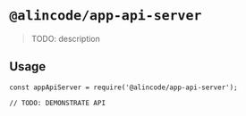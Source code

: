 # `@alincode/app-api-server`

> TODO: description

## Usage

```
const appApiServer = require('@alincode/app-api-server');

// TODO: DEMONSTRATE API
```